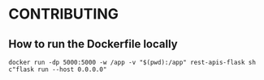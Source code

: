 # CONTRIBUTING

## How to run the Dockerfile locally

```
docker run -dp 5000:5000 -w /app -v "$(pwd):/app" rest-apis-flask sh c"flask run --host 0.0.0.0"
```
